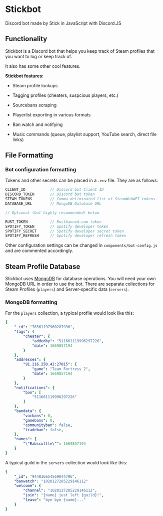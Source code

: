 # Stickbot

Discord bot made by Stick in JavaScript with Discord.JS

## Functionality

Stickbot is a Discord bot that helps you keep track of Steam profiles that you want to log or keep track of.

It also has some other cool features.

__Stickbot features:__

* Steam profile lookups

* Tagging profiles (cheaters, suspcious players, etc.)

* Sourcebans scraping

* Playerlist exporting in various formats

* Ban watch and notifying

* Music commands (queue, playlist support, YouTube search, direct file links)

## File Formatting

### Bot configuration formatting

Tokens and other secrets can be placed in a `.env` file. They are as follows:

```js
CLIENT_ID           // Discord bot Client ID
DISCORD_TOKEN       // Discord bot token
STEAM_TOKENS        // Comma-deliminated list of SteamWebAPI tokens
DATABASE_URL        // MongoDB Database URL

// Optional (but highly recommended) below

RUST_TOKEN          // Rustbanned.com token
SPOTIFY_TOKEN       // Spotify developer token
SPOTIFY_SECRET      // Spotify developer secret token
SPOTIFY_REFRESH     // Spotify developer refresh token
```

Other configuration settings can be changed in `components/bot-config.js` and are commented accordingly.

## Steam Profile Database

Stickbot uses [MongoDB](https://github.com/mongodb/mongo) for database operations. You will need your own MongoDB URL in order to use the bot. There are separate collections for Steam Profiles (`players`) and Server-specific data (`servers`).

### MongoDB formatting

For the `players` collection, a typical profile would look like this:

```yaml
{
    "_id": "76561197960287930",
    "tags": {
        "cheater": {
            "addedby": "511661119996297226",
            "date": 1669857194
        }
    },
    "addresses": {
        "91.216.250.42:27015": {
            "game": "Team Fortress 2",
            "date": 1669857194
        }
    },
    "notifications": {
        "ban": [
            "511661119996297226"
        ]
    },
    "bandata": {
        "vacbans": 0,
        "gamebans": 0,
        "communityban": false,
        "tradeban": false,
    },
    "names": {
        "\"Rabscuttle\"": 1669857194
    }
}
```

A typical guild in the `servers` collection would look like this:

```yaml
{
    "_id": "944816654569844796",
    "banwatch": "1020127285229146112"
    "welcome": {
        "channel": "1020127285229146112",
        "join": "{name} just left {guild}!",
        "leave": "bye bye {name}..."
    }
}
```
